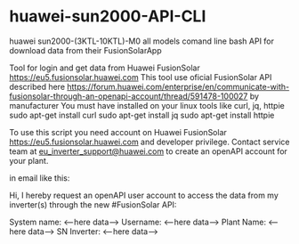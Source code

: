 # huawei-sun2000-API-CLI
huawei sun2000-(3KTL-10KTL)-M0 all models comand line bash API for download data from their FusionSolarApp


Tool for login and get data from Huawei FusionSolar https://eu5.fusionsolar.huawei.com
This tool use oficial FusionSolar API described here https://forum.huawei.com/enterprise/en/communicate-with-fusionsolar-through-an-openapi-account/thread/591478-100027 by manufacturer 
You must have installed on your linux tools like curl, jq, httpie
sudo apt-get install curl
sudo apt-get install jq
sudo apt-get install httpie

To use this script you need account on Huawei FusionSolar https://eu5.fusionsolar.huawei.com and developer privilege.
Contact service team at eu_inverter_support@huawei.com to create an openAPI account for your plant.

in email like this:

Hi, I hereby request an openAPI user account to access the data from my inverter(s) through the new #FusionSolar API:

System name: <--here data-->
Username: <--here data-->
Plant Name: <--here data-->
SN Inverter: <--here data-->
